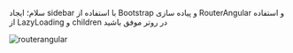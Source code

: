 سلام؛
ایجاد sidebar با استفاده از Bootstrap و پیاده سازی RouterAngular و استفاده از LazyLoading و children در روتر
موفق باشید


![routerangular](https://user-images.githubusercontent.com/34597549/201872684-7d953a04-b06f-4b47-bbd5-5c55c29a9a35.png)
